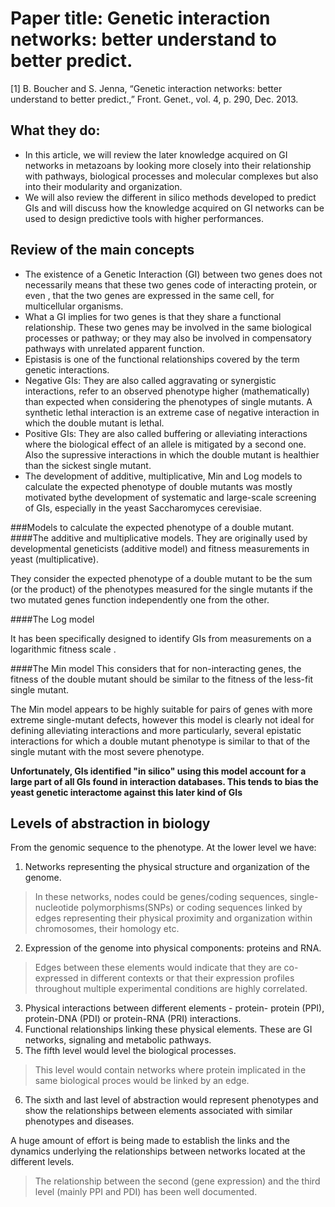 # Paper title: Genetic interaction networks: better understand to better predict.
[1] B. Boucher and S. Jenna, “Genetic interaction networks: better understand to better predict.,” Front. Genet., vol. 4, p. 290, Dec. 2013.


## What they do:
* In this article, we will review the later knowledge acquired on GI networks in metazoans by looking more closely into their relationship with pathways, biological processes and molecular complexes but also into their modularity and organization.
* We will also review the different in silico methods developed to predict GIs and will discuss how the knowledge acquired on GI networks can be used to design predictive tools with higher performances.

## Review of the main concepts
* The existence of a Genetic Interaction (GI) between two genes does not necessarily means that these two genes code of interacting protein, or even , that the two genes are expressed in the same cell, for multicellular organisms.
* What a GI implies for two genes is that they share a functional relationship. These two genes may be involved in the same biological processes or pathway; or they may also be involved in compensatory pathways with unrelated apparent function.
* Epistasis is one of the functional relationships covered by the term genetic interactions.
* Negative GIs: They are also called aggravating or synergistic interactions, refer to an observed phenotype higher (mathematically) than expected when considering the phenotypes of single mutants. A synthetic lethal interaction is an extreme case of negative interaction in which the double mutant is lethal.
* Positive GIs: They are also called buffering or alleviating interactions where the biological effect of an allele is mitigated by a second one. Also the supressive interactions in which the double mutant is healthier than the sickest single mutant.
* The development of additive, multiplicative, Min and Log
models to calculate the expected phenotype of double mutants was mostly motivated bythe development of systematic and large-scale
screening of GIs, especially in the yeast Saccharomyces cerevisiae.

###Models to calculate the expected phenotype of a double mutant.
 ####The additive and multiplicative models.
 They are originally used by developmental geneticists (additive model) and fitness measurements in yeast (multiplicative).

 They consider the expected phenotype of a double mutant to be the sum (or the product) of the phenotypes measured for the single mutants if the two mutated genes function independently one from the other.

 ####The Log model

 It has been specifically designed to identify GIs from measurements on a logarithmic fitness scale .

 ####The Min model
 This considers that for non-interacting genes, the fitness of the double mutant should be similar to the fitness of the less-fit single mutant.

The Min model appears to be highly suitable for pairs of genes with more extreme single-mutant defects, however this model is clearly not ideal for defining alleviating interactions and more particularly, several epistatic interactions for which a double mutant phenotype is similar to that of the single mutant with the most severe phenotype.

**Unfortunately, GIs identified "in silico" using this model account for a large part of all GIs found in interaction databases. This tends to bias the yeast genetic interactome against this later kind of GIs**

## Levels of abstraction in biology

From the genomic sequence to the phenotype.
At the lower level we have:
1. Networks representing the physical structure and organization of the genome.
  > In these networks, nodes could be genes/coding sequences, single-nucleotide polymorphisms(SNPs) or coding sequences linked by edges representing their physical proximity and organization within chromosomes, their homology etc.

2.  Expression of the genome into physical components: proteins and RNA.
  > Edges between these elements would indicate that they are co-expressed in different contexts or that their expression profiles throughout multiple experimental conditions are highly correlated.

3. Physical interactions between different elements - protein- protein (PPI), protein-DNA (PDI) or protein-RNA (PRI) interactions.
4.  Functional relationships linking these physical elements. These are GI networks, signaling and metabolic pathways.
5.  The fifth level would level the biological processes.
  > This level would contain networks where protein implicated in the same biological proces would be linked by an edge.

6.  The sixth and last level of abstraction would represent phenotypes and show the relationships between elements associated with similar phenotypes and diseases.

A huge amount of effort is being made to establish the links and the dynamics underlying the relationships between networks located at the different levels.
  > The relationship between the second (gene expression) and the third level (mainly PPI and PDI) has been well documented.
